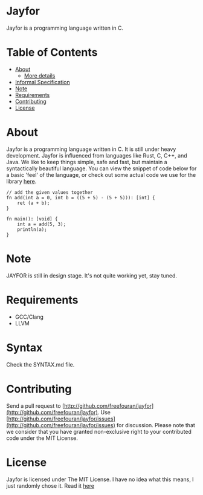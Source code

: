 # Jayfor
Jayfor is a programming language written in C.

# Table of Contents
* [About](#about)
  * [More details](JAYFOR.md)
* [Informal Specification](SPECIFICATION.md)
* [Note](#note)
* [Requirements](#requirements)
* [Contributing](#contributing)
* [License](#license)

# <a name="about"></a>About
Jayfor is a programming language written in C. It is still under
heavy development. Jayfor is influenced from languages like Rust,
C, C++, and Java. We like to keep things simple, safe and fast,
but maintain a syntactically beautiful language.
You can view the snippet of code below for a basic 'feel' of the language,
or check out some actual code we use for the library [here](libs/math.j4).

	// add the given values together
	fn add(int a = 0, int b = ((5 + 5) - (5 + 5))): [int] {
		ret (a + b);
	}

	fn main(): [void] {
		int a = add(5, 3);
		println(a);
	}

# <a name="note"></a>Note
JAYFOR is still in design stage. It's not quite working yet, stay tuned.

# <a name="requirements"></a>Requirements
* GCC/Clang
* LLVM

# <a name="syntax"></a>Syntax
Check the SYNTAX.md file.

# <a name="contributing"></a>Contributing
Send a pull request to [http://github.com/freefouran/jayfor](http://github.com/freefouran/jayfor). Use [http://github.com/freefouran/jayfor/issues](http://github.com/freefouran/jayfor/issues) for discussion. Please note that we consider that you have granted non-exclusive right to your contributed code under the MIT License.

# <a name="license"></a>License
Jayfor is licensed under The MIT License. I have no idea
what this means, I just randomly chose it. Read it [here](LICENSE.md)
